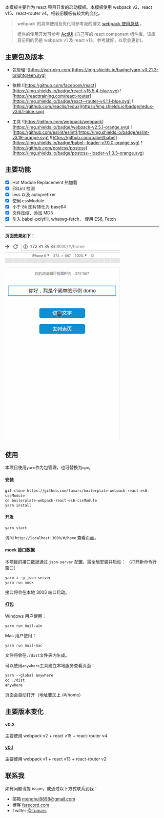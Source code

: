 本模板主要作为 react 项目开发的启动模板。本模板使用 webpack v2、react v15、react-router v4，相较旧模板有较大的变化。

> webpack 的具体使用及优化可参考我的博文 [webpack 使用总结](http://www.ferecord.com/webpack-summary.html) 。

> 组件的使用开发可参考 [ActiUI](https://tumars.github.io/ActiUI/) (自己写的 react component 组件库，该库目前用的仍是 webpack v1 及 react v13，参考就好，以后会更新)。

## 主要包及版本
- 包管理
![https://yarnpkg.com](https://img.shields.io/badge/yarn-v0.21.3-brightgreen.svg)

- 依赖
![https://github.com/facebook/react](https://img.shields.io/badge/react-v15.5.4-blue.svg)
![https://reacttraining.com/react-router](https://img.shields.io/badge/react--router-v4.1.1-blue.svg)
![https://github.com/reactjs/redux](https://img.shields.io/badge/redux-v3.6.1-blue.svg)

- 工具
![https://github.com/webpack/webpack](https://img.shields.io/badge/webpack-v2.5.1-orange.svg)
![https://github.com/eslint/eslint](https://img.shields.io/badge/eslint-v3.19-orange.svg)
![https://github.com/babel/babel](https://img.shields.io/badge/babel--loader-v7.0.0-orange.svg)
![https://github.com/postcss/postcss](https://img.shields.io/badge/postcss--loader-v1.3.3-orange.svg)

## 主要功能
- [x] Hot Module Replacement 热加载
- [x] ESLint 检测
- [x] less 以及 autoprefixer 
- [x] 使用 cssModule
- [x] 小于 8k 图片转化为 base64
- [x] 文件压缩、添加 MD5
- [x] 引入 babel-polyfill, whatwg-fetch， 使用 ES6, Fetch

---------

#### 页面效果如下：

![demo](./demo.gif)


## 使用
本项目使用`yarn`作为包管理，也可替换为`npm`。

#### 安装
```
git clone https://github.com/tumars/boilerplate-webpack-react-es6-cssModule
cd boilerplate-webpack-react-es6-cssModule
yarn install
```

#### 开发
```
yarn start
```

访问 `http://localhost:3000/#/home` 查看页面。

#### mock 接口数据
本项目的接口数据通过 `json-server` 配置，需全局安装并启动：
（打开新命令行窗口）
```
yarn i -g json-server
yarn run mock
```

接口将会在本地 3003 端口启动。

#### 打包
Windows 用户使用：
```
yarn run buil-win
```

Mac 用户使用：
```
yarn run buil-mac
```

文件将会在`./dist`文件夹内生成。


可以使用`anywhere`工具建立本地服务查看页面：
```
yarn --global anywhere
cd ./dist
anywhere
```
页面会自动打开（地址要加上 /#/home）

## 主要版本变化

#### v0.2
主要使用 webpack v2 + react v15 + react-router v4

#### [v0.1](https://github.com/tumars/boilerplate-webpack-react-es6-cssModule/tree/master/webpack1.x)
主要使用 webpack v1 + react v13 + react-router v2


## 联系我
如有问题请提 issue，或通过以下方式联系到我：
 - 邮箱 menghui9898@gmail.com
 - 博客 [ferecord.com](http://www.ferecord.com/ "前端记录 ")
 - Twitter [@Tumars](https://twitter.com/Tumars)



